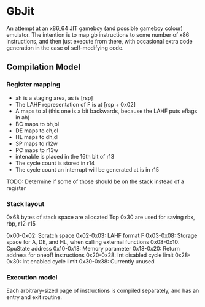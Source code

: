 GbJit
===

An attempt at an x86\_64 JIT gameboy (and possible gameboy colour) emulator.
The intention is to map gb instructions to some number of x86 instructions,
and then just execute from there, with occasional extra code generation
in the case of self-modifying code.

Compilation Model
---

### Register mapping
- ah is a staging area, as is [rsp]
- The LAHF representation of F is at [rsp + 0x02]
- A maps to al (this one is a bit backwards, because the LAHF puts eflags in ah)
- BC maps to bh,bl
- DE maps to ch,cl
- HL maps to dh,dl
- SP maps to r12w
- PC maps to r13w
- intenable is placed in the 16th bit of r13
- The cycle count is stored in r14
- The cycle count an interrupt will be generated at is in r15

TODO: Determine if some of those should be on the stack instead of a register

### Stack layout
0x68 bytes of stack space are allocated
Top 0x30 are used for saving rbx, rbp, r12-r15

0x00-0x02: Scratch space
0x02-0x03: LAHF format F
0x03-0x08: Storage space for A, DE, and HL, when calling external functions
0x08-0x10: CpuState address
0x10-0x18: Memory parameter
0x18-0x20: Return address for oneoff instructions
0x20-0x28: Int disabled cycle limit
0x28-0x30: Int enabled cycle limit
0x30-0x38: Currently unused

### Execution model
Each arbitrary-sized page of instructions is compiled separately, and has an entry
and exit routine.
